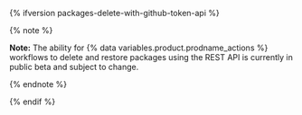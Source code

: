 {% ifversion packages-delete-with-github-token-api %}

{% note %}

**Note:** The ability for {% data variables.product.prodname_actions %} workflows to delete and restore packages using the REST API is currently in public beta and subject to change.

{% endnote %}

{% endif %}
